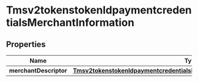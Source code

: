 
# Tmsv2tokenstokenIdpaymentcredentialsMerchantInformation

## Properties
Name | Type | Description | Notes
------------ | ------------- | ------------- | -------------
**merchantDescriptor** | [**Tmsv2tokenstokenIdpaymentcredentialsMerchantInformationMerchantDescriptor**](Tmsv2tokenstokenIdpaymentcredentialsMerchantInformationMerchantDescriptor.md) |  |  [optional]



